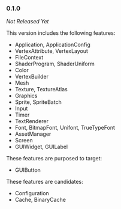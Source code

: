 ### 0.1.0

_Not Released Yet_

This version includes the following features:

- Application, ApplicationConfig
- VertexAttribute, VertexLayout
- FileContext
- ShaderProgram, ShaderUniform
- Color
- VertexBuilder
- Mesh
- Texture, TextureAtlas
- Graphics
- Sprite, SpriteBatch
- Input
- Timer
- TextRenderer
- Font, BitmapFont, Unifont, TrueTypeFont
- AssetManager
- Screen
- GUIWidget, GUILabel

These features are purposed to target:

- GUIButton

These features are candidates:

- Configuration
- Cache, BinaryCache
